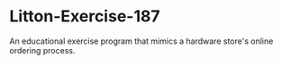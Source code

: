 # Litton-Exercise-187
An educational exercise program that mimics a hardware store's online ordering process.

